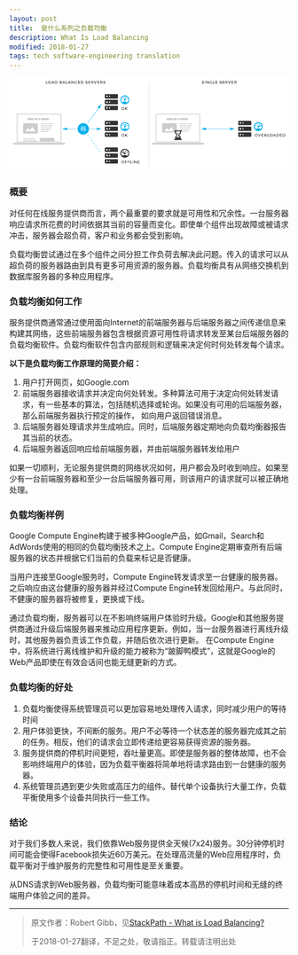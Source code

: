```yaml
---
layout: post
title:  是什么系列之负载均衡
description: What Is Load Balancing
modified: 2018-01-27
tags: tech software-engineering translation
---
```


![load-balancing](/assets/images/load-balancing.png)

### 概要

对任何在线服务提供商而言，两个最重要的要求就是可用性和冗余性。一台服务器响应请求所花费的时间依据其当前的容量而变化。即使单个组件出现故障或被请求冲击，服务器会超负荷，客户和业务都会受到影响。

负载均衡尝试通过在多个组件之间分担工作负荷去解决此问题。传入的请求可以从超负荷的服务器路由到具有更多可用资源的服务器。负载均衡具有从网络交换机到数据库服务器的多种应用程序。

### 负载均衡如何工作
服务提供商通常通过使用面向Internet的前端服务器与后端服务器之间传递信息来构建其网络，这些前端服务器包含根据资源可用性将请求转发至某台后端服务器的负载均衡软件。负载均衡软件包含内部规则和逻辑来决定何时何处转发每个请求。

__以下是负载均衡工作原理的简要介绍：__
1. 用户打开网页，如Google.com
2. 前端服务器接收请求并决定向何处转发。多种算法可用于决定向何处转发请求，有一些基本的算法，包括随机选择或轮询。如果没有可用的后端服务器，那么前端服务器执行预定的操作， 如向用户返回错误消息。
3. 后端服务器处理请求并生成响应。同时，后端服务器定期地向负载均衡器报告其当前的状态。
4. 后端服务器返回响应给前端服务器，并由前端服务器转发给用户

如果一切顺利，无论服务提供商的网络状况如何，用户都会及时收到响应。如果至少有一台前端服务器和至少一台后端服务器可用，则该用户的请求就可以被正确地处理。

### 负载均衡样例
Google Compute Engine构建于被多种Google产品，如Gmail，Search和AdWords使用的相同的负载均衡技术之上。Compute Engine定期审查所有后端服务器的状态并根据它们当前的负载来标记是否健康。

当用户连接至Google服务时，Compute Engine转发请求至一台健康的服务器。之后响应由这台健康的服务器并经过Compute Engine转发回给用户。与此同时，不健康的服务器将被修复，更换或下线。

通过负载均衡，服务器可以在不影响终端用户体验时升级。Google和其他服务提供商通过升级后端服务器来推动应用程序更新。例如，当一台服务器进行离线升级时，其他服务器负责该工作负载，并随后依次进行更新。
在Compute Engine中，将系统进行离线维护和升级的能力被称为“跛脚鸭模式”，这就是Google的Web产品即使在有效会话间也能无缝更新的方式。

### 负载均衡的好处
1. 负载均衡使得系统管理员可以更加容易地处理传入请求，同时减少用户的等待时间
2. 用户体验更快，不间断的服务。用户不必等待一个状态差的服务器完成其之前的任务。相反，他们的请求会立即传递给更容易获得资源的服务器。
3. 服务提供商的停机时间更短，吞吐量更高。即使是服务器的整体故障，也不会影响终端用户的体验，因为负载平衡器将简单地将请求路由到一台健康的服务器。
4. 系统管理员遇到更少失败或高压力的组件。替代单个设备执行大量工作，负载平衡使用多个设备共同执行一些工作。

### 结论
对于我们多数人来说，我们依靠Web服务提供全天候(7x24)服务。30分钟停机时间可能会使得Facebook损失近60万美元。在处理高流量的Web应用程序时，负载平衡对于维护服务的完整性和可用性是至关重要。

从DNS请求到Web服务器，负载均衡可能意味着成本高昂的停机时间和无缝的终端用户体验之间的差异。

---

> 原文作者：Robert Gibb，见[StackPath - What is Load Balancing?][1]
>
> 于2018-01-27翻译，不足之处，敬请指正。转载请注明出处

[1]: https://blog.stackpath.com/glossary/load-balancing/
